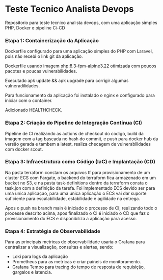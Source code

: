 # Teste Tecnico Analista Devops
Repositorio para teste tecnico analista devops, com uma aplicação simples PHP, Docker e pipeline Ci-CD


### Etapa 1: Containerização da Aplicação   
Dockerfile configurado para uma aplicação simples do PHP com Laravel, pois não recebi o link git da aplicação.

Dockerfile usando imagem php:8.3-fpm-alpine3.22 otimizada com poucos pacotes e poucas vulnerabilidades.

Executado apk update && apk upgrade para corrigir algumas vulneradilidades.

Para funcionamento da aplicação foi instalado o nginx e configurado para iniciar com o container.

Adicionado HEALTHCHECK.


### Etapa 2: Criação do Pipeline de Integração Contínua (CI)
Pipeline de CI realizando as actions de checkout do codigo, build da imagem com a tag baseada no hash do commit, e push para docker hub da versão gerada e tambem a latest, realiza checagem de vulnerabilidades com docker scout.

### Etapa 3: Infraestrutura como Código (IaC) e Implantação (CD)
Na pasta terraform constam os arquivos tf para provisionamento de um cluster ECS com Fargate, o backend do terraform fica armazenado em um bucket no S3, e na pasta task-definitions dentro da terraform consta o task.jon com a definição da tarefa.
Foi implementado ECS devido ser para uma unica aplicaçao, para uma unica aplicação o ECS vai dar suporte suficiente para escalabilidade, estabilidade e agilidade na entrega.

Apos o push na branch main é iniciado o processo de CI, realizando todo o processe descrito acima, apos finalizado o CI é iniciado o CD que faz o provisionamento do ECS e disponibiliza a aplicação para acesso.

### Etapa 4: Estratégia de Observabilidade
Para as principais metricas de observabilidade usaria o Grafana para centralizar a visualização, consultas e alertas, sendo:
- Loki para logs da aplicação   
- Prometheus para as metricas e criar paineis de monitoramento.
- Grafana Tempo para tracing do tempo de resposta de requisição, gargalos e latencia.